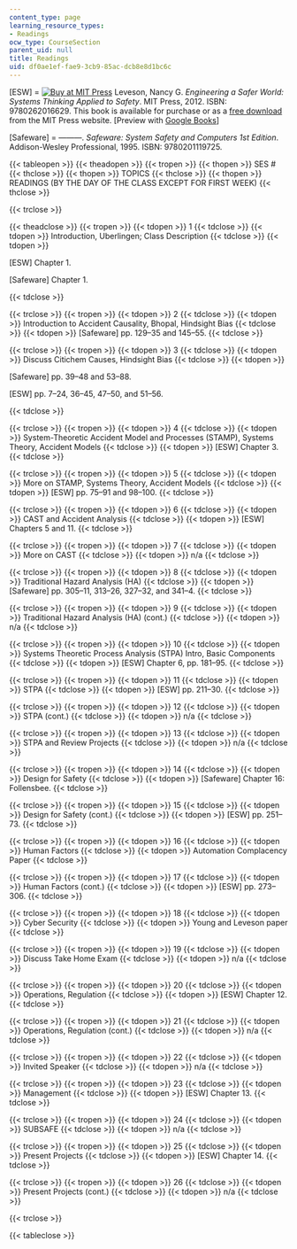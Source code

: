 ```yaml
---
content_type: page
learning_resource_types:
- Readings
ocw_type: CourseSection
parent_uid: null
title: Readings
uid: df0ae1ef-fae9-3cb9-85ac-dcb8e8d1bc6c
---
```


\[ESW\] = [![Buy at MIT Press](/images/mp_logo.gif)](https://mitpress.mit.edu/9780262016629) Leveson, Nancy G. _Engineering a Safer World: Systems Thinking Applied to Safety_. MIT Press, 2012. ISBN: 9780262016629. This book is available for purchase or as a [free download](https://mitpress.mit.edu/9780262016629) from the MIT Press website. \[Preview with [Google Books](http://books.google.com/books?id=6dDxCwAAQBAJ&pg=PAfrontcover)\]

\[Safeware\] = ———. _Safeware: System Safety and Computers_ _1st Edition_. Addison-Wesley Professional, 1995. ISBN: 9780201119725.

{{< tableopen >}}
{{< theadopen >}}
{{< tropen >}}
{{< thopen >}}
SES #
{{< thclose >}}
{{< thopen >}}
TOPICS
{{< thclose >}}
{{< thopen >}}
READINGS (BY THE DAY OF THE CLASS EXCEPT FOR FIRST WEEK)
{{< thclose >}}

{{< trclose >}}

{{< theadclose >}}
{{< tropen >}}
{{< tdopen >}}
1
{{< tdclose >}}
{{< tdopen >}}
Introduction, Uberlingen; Class Description
{{< tdclose >}}
{{< tdopen >}}


\[ESW\] Chapter 1.

\[Safeware\] Chapter 1.


{{< tdclose >}}

{{< trclose >}}
{{< tropen >}}
{{< tdopen >}}
2
{{< tdclose >}}
{{< tdopen >}}
Introduction to Accident Causality, Bhopal, Hindsight Bias
{{< tdclose >}}
{{< tdopen >}}
\[Safeware\] pp. 129–35 and 145–55.
{{< tdclose >}}

{{< trclose >}}
{{< tropen >}}
{{< tdopen >}}
3
{{< tdclose >}}
{{< tdopen >}}
Discuss Citichem Causes, Hindsight Bias
{{< tdclose >}}
{{< tdopen >}}


\[Safeware\] pp. 39–48 and 53–88.

\[ESW\] pp. 7–24, 36–45, 47–50, and 51–56.


{{< tdclose >}}

{{< trclose >}}
{{< tropen >}}
{{< tdopen >}}
4
{{< tdclose >}}
{{< tdopen >}}
System-Theoretic Accident Model and Processes (STAMP), Systems Theory, Accident Models
{{< tdclose >}}
{{< tdopen >}}
\[ESW\] Chapter 3.
{{< tdclose >}}

{{< trclose >}}
{{< tropen >}}
{{< tdopen >}}
5
{{< tdclose >}}
{{< tdopen >}}
More on STAMP, Systems Theory, Accident Models
{{< tdclose >}}
{{< tdopen >}}
\[ESW\] pp. 75–91 and 98–100.
{{< tdclose >}}

{{< trclose >}}
{{< tropen >}}
{{< tdopen >}}
6
{{< tdclose >}}
{{< tdopen >}}
CAST and Accident Analysis
{{< tdclose >}}
{{< tdopen >}}
\[ESW\] Chapters 5 and 11.
{{< tdclose >}}

{{< trclose >}}
{{< tropen >}}
{{< tdopen >}}
7
{{< tdclose >}}
{{< tdopen >}}
More on CAST
{{< tdclose >}}
{{< tdopen >}}
n/a
{{< tdclose >}}

{{< trclose >}}
{{< tropen >}}
{{< tdopen >}}
8
{{< tdclose >}}
{{< tdopen >}}
Traditional Hazard Analysis (HA)
{{< tdclose >}}
{{< tdopen >}}
\[Safeware\] pp. 305–11, 313–26, 327–32, and 341–4.
{{< tdclose >}}

{{< trclose >}}
{{< tropen >}}
{{< tdopen >}}
9
{{< tdclose >}}
{{< tdopen >}}
Traditional Hazard Analysis (HA) (cont.)
{{< tdclose >}}
{{< tdopen >}}
n/a
{{< tdclose >}}

{{< trclose >}}
{{< tropen >}}
{{< tdopen >}}
10
{{< tdclose >}}
{{< tdopen >}}
Systems Theoretic Process Analysis (STPA) Intro, Basic Components
{{< tdclose >}}
{{< tdopen >}}
\[ESW\] Chapter 6, pp. 181–95.
{{< tdclose >}}

{{< trclose >}}
{{< tropen >}}
{{< tdopen >}}
11
{{< tdclose >}}
{{< tdopen >}}
STPA
{{< tdclose >}}
{{< tdopen >}}
\[ESW\] pp. 211–30.
{{< tdclose >}}

{{< trclose >}}
{{< tropen >}}
{{< tdopen >}}
12
{{< tdclose >}}
{{< tdopen >}}
STPA (cont.)
{{< tdclose >}}
{{< tdopen >}}
n/a
{{< tdclose >}}

{{< trclose >}}
{{< tropen >}}
{{< tdopen >}}
13
{{< tdclose >}}
{{< tdopen >}}
STPA and Review Projects
{{< tdclose >}}
{{< tdopen >}}
n/a
{{< tdclose >}}

{{< trclose >}}
{{< tropen >}}
{{< tdopen >}}
14
{{< tdclose >}}
{{< tdopen >}}
Design for Safety
{{< tdclose >}}
{{< tdopen >}}
\[Safeware\] Chapter 16: Follensbee.
{{< tdclose >}}

{{< trclose >}}
{{< tropen >}}
{{< tdopen >}}
15
{{< tdclose >}}
{{< tdopen >}}
Design for Safety (cont.)
{{< tdclose >}}
{{< tdopen >}}
\[ESW\] pp. 251–73.
{{< tdclose >}}

{{< trclose >}}
{{< tropen >}}
{{< tdopen >}}
16
{{< tdclose >}}
{{< tdopen >}}
Human Factors
{{< tdclose >}}
{{< tdopen >}}
Automation Complacency Paper
{{< tdclose >}}

{{< trclose >}}
{{< tropen >}}
{{< tdopen >}}
17
{{< tdclose >}}
{{< tdopen >}}
Human Factors (cont.)
{{< tdclose >}}
{{< tdopen >}}
\[ESW\] pp. 273–306.
{{< tdclose >}}

{{< trclose >}}
{{< tropen >}}
{{< tdopen >}}
18
{{< tdclose >}}
{{< tdopen >}}
Cyber Security
{{< tdclose >}}
{{< tdopen >}}
Young and Leveson paper
{{< tdclose >}}

{{< trclose >}}
{{< tropen >}}
{{< tdopen >}}
19
{{< tdclose >}}
{{< tdopen >}}
Discuss Take Home Exam
{{< tdclose >}}
{{< tdopen >}}
n/a
{{< tdclose >}}

{{< trclose >}}
{{< tropen >}}
{{< tdopen >}}
20
{{< tdclose >}}
{{< tdopen >}}
Operations, Regulation
{{< tdclose >}}
{{< tdopen >}}
\[ESW\] Chapter 12.
{{< tdclose >}}

{{< trclose >}}
{{< tropen >}}
{{< tdopen >}}
21
{{< tdclose >}}
{{< tdopen >}}
Operations, Regulation (cont.)
{{< tdclose >}}
{{< tdopen >}}
n/a
{{< tdclose >}}

{{< trclose >}}
{{< tropen >}}
{{< tdopen >}}
22
{{< tdclose >}}
{{< tdopen >}}
Invited Speaker
{{< tdclose >}}
{{< tdopen >}}
n/a
{{< tdclose >}}

{{< trclose >}}
{{< tropen >}}
{{< tdopen >}}
23
{{< tdclose >}}
{{< tdopen >}}
Management
{{< tdclose >}}
{{< tdopen >}}
\[ESW\] Chapter 13.
{{< tdclose >}}

{{< trclose >}}
{{< tropen >}}
{{< tdopen >}}
24
{{< tdclose >}}
{{< tdopen >}}
SUBSAFE
{{< tdclose >}}
{{< tdopen >}}
n/a
{{< tdclose >}}

{{< trclose >}}
{{< tropen >}}
{{< tdopen >}}
25
{{< tdclose >}}
{{< tdopen >}}
Present Projects
{{< tdclose >}}
{{< tdopen >}}
\[ESW\] Chapter 14.
{{< tdclose >}}

{{< trclose >}}
{{< tropen >}}
{{< tdopen >}}
26
{{< tdclose >}}
{{< tdopen >}}
Present Projects (cont.)
{{< tdclose >}}
{{< tdopen >}}
n/a
{{< tdclose >}}

{{< trclose >}}

{{< tableclose >}}